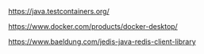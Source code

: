https://java.testcontainers.org/

https://www.docker.com/products/docker-desktop/

https://www.baeldung.com/jedis-java-redis-client-library